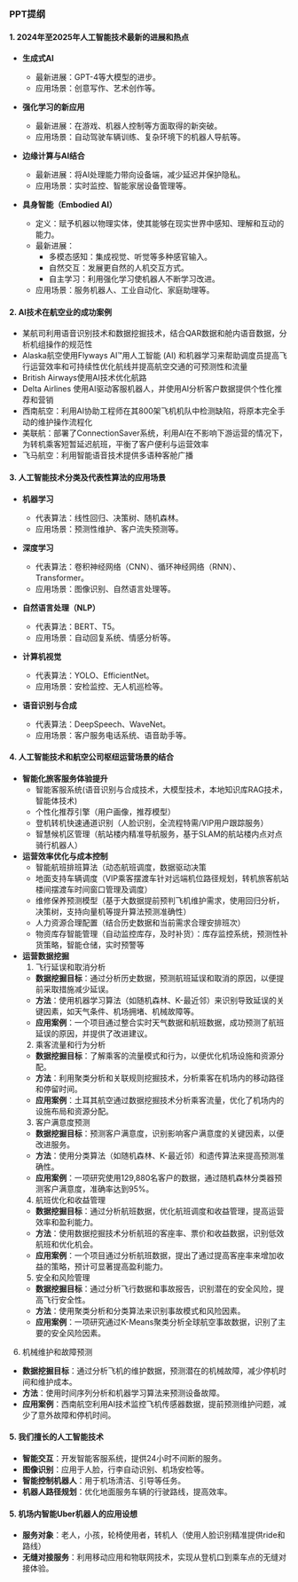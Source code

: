 
### PPT提纲

#### 1. 2024年至2025年人工智能技术最新的进展和热点
- **生成式AI**
  - 最新进展：GPT-4等大模型的进步。
  - 应用场景：创意写作、艺术创作等。
  
- **强化学习的新应用**
  - 最新进展：在游戏、机器人控制等方面取得的新突破。
  - 应用场景：自动驾驶车辆训练、复杂环境下的机器人导航等。

- **边缘计算与AI结合**
  - 最新进展：将AI处理能力带向设备端，减少延迟并保护隐私。
  - 应用场景：实时监控、智能家居设备管理等。

- **具身智能（Embodied AI）**
  - 定义：赋予机器以物理实体，使其能够在现实世界中感知、理解和互动的能力。
  - 最新进展：
    - 多模态感知：集成视觉、听觉等多种感官输入。
    - 自然交互：发展更自然的人机交互方式。
    - 自主学习：利用强化学习使机器人不断学习改进。
  - 应用场景：服务机器人、工业自动化、家庭助理等。

#### 2. AI技术在航空业的成功案例
  - 某航司利用语音识别技术和数据挖掘技术，结合QAR数据和舱内语音数据，分析机组操作的规范性
  - Alaska航空使用Flyways AI™用人工智能 (AI) 和机器学习来帮助调度员提高飞行运营效率和可持续性优化航线并提高航空交通的可预测性和流量
  - British Airways使用AI技术优化航路
  - Delta Airlines 使用AI驱动客服机器人，并使用AI分析客户数据提供个性化推荐和营销
  - 西南航空：利用AI协助工程师在其800架飞机机队中检测缺陷，将原本完全手动的维护操作流程化
  - 美联航：部署了ConnectionSaver系统，利用AI在不影响下游运营的情况下，为转机乘客短暂延迟航班，平衡了客户便利与运营效率
  - 飞马航空：利用智能语音技术提供多语种客舱广播

#### 3. 人工智能技术分类及代表性算法的应用场景
- **机器学习**
  - 代表算法：线性回归、决策树、随机森林。
  - 应用场景：预测性维护、客户流失预测等。
  
- **深度学习**
  - 代表算法：卷积神经网络（CNN）、循环神经网络（RNN）、Transformer。
  - 应用场景：图像识别、自然语言处理等。

- **自然语言处理（NLP）**
  - 代表算法：BERT、T5。
  - 应用场景：自动回复系统、情感分析等。

- **计算机视觉**
  - 代表算法：YOLO、EfficientNet。
  - 应用场景：安检监控、无人机巡检等。

- **语音识别与合成**
  - 代表算法：DeepSpeech、WaveNet。
  - 应用场景：客户服务电话系统、语音助手等。
#### 4. 人工智能技术和航空公司枢纽运营场景的结合
- **智能化旅客服务体验提升**
  - 智能客服系统(语音识别与合成技术，大模型技术，本地知识库RAG技术，智能体技术)
  - 个性化推荐引擎（用户画像，推荐模型）
  - 登机转机快速通道识别（人脸识别，全流程特需/VIP用户跟踪服务）
  - 智慧候机区管理（航站楼内精准导航服务，基于SLAM的航站楼内点对点骑行机器人）
- **运营效率优化与成本控制**
  - 智能航班排班算法（动态航班调度，数据驱动决策
  - 地面支持车辆调度（VIP乘客摆渡车针对远端机位路径规划，转机旅客航站楼间摆渡车时间窗口管理及调度）
  - 维修保养预测模型（基于大数据提前预判飞机维护需求，使用回归分析，决策树，支持向量机等提升算法预测准确性）
  -  人力资源合理配置（结合历史数据和当前需求合理安排班次）
  - 物资库存智能管理（自动监控库存，及时补货）：库存监控系统，预测性补货策略，智能仓储，实时预警等
- **运营数据挖掘**
  1. 飞行延误和取消分析
  - **数据挖掘目标**：通过分析历史数据，预测航班延误和取消的原因，以便提前采取措施减少延误。
  - **方法**：使用机器学习算法（如随机森林、K-最近邻）来识别导致延误的关键因素，如天气条件、机场拥堵、机械故障等。 
  - **应用案例**：一个项目通过整合实时天气数据和航班数据，成功预测了航班延误的原因，并提供了改进建议。
  2. 乘客流量和行为分析
  - **数据挖掘目标**：了解乘客的流量模式和行为，以便优化机场设施和资源分配。
  - **方法**：利用聚类分析和关联规则挖掘技术，分析乘客在机场内的移动路径和停留时间。
  - **应用案例**：土耳其航空通过数据挖掘技术分析乘客流量，优化了机场内的设施布局和资源分配。
  3. 客户满意度预测
  - **数据挖掘目标**：预测客户满意度，识别影响客户满意度的关键因素，以便改进服务。  
  - **方法**：使用分类算法（如随机森林、K-最近邻）和遗传算法来提高预测准确性。 
  - **应用案例**：一项研究使用129,880名客户的数据，通过随机森林分类器预测客户满意度，准确率达到95%。
   4. 航班优化和收益管理
  - **数据挖掘目标**：通过分析航班数据，优化航班调度和收益管理，提高运营效率和盈利能力。
  - **方法**：使用数据挖掘技术分析航班的客座率、票价和收益数据，识别低效航班和优化机会。 
  - **应用案例**：一个项目通过分析航班数据，提出了通过提高客座率来增加收益的策略，预计可显著提高盈利能力。
   5. 安全和风险管理
  - **数据挖掘目标**：通过分析飞行数据和事故报告，识别潜在的安全风险，提高飞行安全性。 
  - **方法**：使用聚类分析和分类算法来识别事故模式和风险因素。 
  - **应用案例**：一项研究通过K-Means聚类分析全球航空事故数据，识别了主要的安全风险因素。
6. 机械维护和故障预测
  - **数据挖掘目标**：通过分析飞机的维护数据，预测潜在的机械故障，减少停机时间和维护成本。
  - **方法**：使用时间序列分析和机器学习算法来预测设备故障。 
  - **应用案例**：西南航空利用AI技术监控飞机传感器数据，提前预测维护问题，减少了意外故障和停机时间。
#### 5. 我们擅长的人工智能技术
- **智能交互**：开发智能客服系统，提供24小时不间断的服务。
- **图像识别**：应用于人脸，行李自动识别、机场安检等。
- **智能控制机器人**：用于机场清洁、引导等任务。
- **机器人路径规划**：优化地面服务车辆的行驶路线，提高效率。

#### 5. 机场内智能Uber机器人的应用设想
- **服务对象**：老人，小孩，轮椅使用者，转机人（使用人脸识别精准提供ride和路线）
- **无缝对接服务**：利用移动应用和物联网技术，实现从登机口到乘车点的无缝对接体验。

